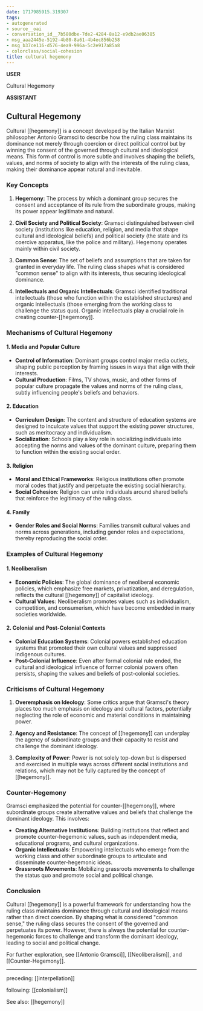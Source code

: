 ```yaml
---
date: 1717985915.319307
tags:
- autogenerated
- source__oai
- conversation_id__7b580dbe-7de2-4284-8a12-e9db2ae06385
- msg_aaa2445e-5192-4b80-8a61-4b4ec856b258
- msg_b37ce116-d576-4ea9-996a-5c2e917a85a8
- colorclass/social-cohesion
title: cultural hegemony
---
```


**USER**

Cultural Hegemony


**ASSISTANT**

## Cultural Hegemony

Cultural [[hegemony]] is a concept developed by the Italian Marxist philosopher Antonio Gramsci to describe how the ruling class maintains its dominance not merely through coercion or direct political control but by winning the consent of the governed through cultural and ideological means. This form of control is more subtle and involves shaping the beliefs, values, and norms of society to align with the interests of the ruling class, making their dominance appear natural and inevitable.

### Key Concepts

1. **Hegemony**: The process by which a dominant group secures the consent and acceptance of its rule from the subordinate groups, making its power appear legitimate and natural.

2. **Civil Society and Political Society**: Gramsci distinguished between civil society (institutions like education, religion, and media that shape cultural and ideological beliefs) and political society (the state and its coercive apparatus, like the police and military). Hegemony operates mainly within civil society.

3. **Common Sense**: The set of beliefs and assumptions that are taken for granted in everyday life. The ruling class shapes what is considered "common sense" to align with its interests, thus securing ideological dominance.

4. **Intellectuals and Organic Intellectuals**: Gramsci identified traditional intellectuals (those who function within the established structures) and organic intellectuals (those emerging from the working class to challenge the status quo). Organic intellectuals play a crucial role in creating counter-[[hegemony]].

### Mechanisms of Cultural Hegemony

#### 1. **Media and Popular Culture**

- **Control of Information**: Dominant groups control major media outlets, shaping public perception by framing issues in ways that align with their interests.
- **Cultural Production**: Films, TV shows, music, and other forms of popular culture propagate the values and norms of the ruling class, subtly influencing people's beliefs and behaviors.

#### 2. **Education**

- **Curriculum Design**: The content and structure of education systems are designed to inculcate values that support the existing power structures, such as meritocracy and individualism.
- **Socialization**: Schools play a key role in socializing individuals into accepting the norms and values of the dominant culture, preparing them to function within the existing social order.

#### 3. **Religion**

- **Moral and Ethical Frameworks**: Religious institutions often promote moral codes that justify and perpetuate the existing social hierarchy.
- **Social Cohesion**: Religion can unite individuals around shared beliefs that reinforce the legitimacy of the ruling class.

#### 4. **Family**

- **Gender Roles and Social Norms**: Families transmit cultural values and norms across generations, including gender roles and expectations, thereby reproducing the social order.

### Examples of Cultural Hegemony

#### 1. **Neoliberalism**

- **Economic Policies**: The global dominance of neoliberal economic policies, which emphasize free markets, privatization, and deregulation, reflects the cultural [[hegemony]] of capitalist ideology.
- **Cultural Values**: Neoliberalism promotes values such as individualism, competition, and consumerism, which have become embedded in many societies worldwide.

#### 2. **Colonial and Post-Colonial Contexts**

- **Colonial Education Systems**: Colonial powers established education systems that promoted their own cultural values and suppressed indigenous cultures.
- **Post-Colonial Influence**: Even after formal colonial rule ended, the cultural and ideological influence of former colonial powers often persists, shaping the values and beliefs of post-colonial societies.

### Criticisms of Cultural Hegemony

1. **Overemphasis on Ideology**: Some critics argue that Gramsci's theory places too much emphasis on ideology and cultural factors, potentially neglecting the role of economic and material conditions in maintaining power.
   
2. **Agency and Resistance**: The concept of [[hegemony]] can underplay the agency of subordinate groups and their capacity to resist and challenge the dominant ideology.

3. **Complexity of Power**: Power is not solely top-down but is dispersed and exercised in multiple ways across different social institutions and relations, which may not be fully captured by the concept of [[hegemony]].

### Counter-Hegemony

Gramsci emphasized the potential for counter-[[hegemony]], where subordinate groups create alternative values and beliefs that challenge the dominant ideology. This involves:

- **Creating Alternative Institutions**: Building institutions that reflect and promote counter-hegemonic values, such as independent media, educational programs, and cultural organizations.
- **Organic Intellectuals**: Empowering intellectuals who emerge from the working class and other subordinate groups to articulate and disseminate counter-hegemonic ideas.
- **Grassroots Movements**: Mobilizing grassroots movements to challenge the status quo and promote social and political change.

### Conclusion

Cultural [[hegemony]] is a powerful framework for understanding how the ruling class maintains dominance through cultural and ideological means rather than direct coercion. By shaping what is considered "common sense," the ruling class secures the consent of the governed and perpetuates its power. However, there is always the potential for counter-hegemonic forces to challenge and transform the dominant ideology, leading to social and political change.

For further exploration, see [[Antonio Gramsci]], [[Neoliberalism]], and [[Counter-Hegemony]].


---

preceding: [[interpellation]]  


following: [[colonialism]]

See also: [[hegemony]]